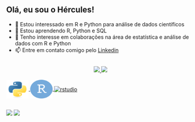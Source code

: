 ## Olá, eu sou o Hércules!

- 👀 Estou interessado em R e Python para análise de dados científicos
- 🌱 Estou aprendendo R, Python e SQL
- 💞️ Tenho interesse em colaborações na área de estatística e análise de dados com R e Python
- 📫 Entre em contato comigo pelo [Linkedin](https://br.linkedin.com/in/proffreitashr)

##

<div align="center">
  <a href="https://github.com/drhrf">
  <img height="120em" src="https://github-readme-stats.vercel.app/api?username=drhrf&show_icons=true&theme=graywhite&include_all_commits=true&count_private=true">
  <img height="120em" src="https://github-readme-stats.vercel.app/api/top-langs/?username=drhrf&layout=compact&langs_count=7&theme=graywhite">
</div>

<div style="display: inline_block"><br>
  <img align="center" alt="Python" height="50" width="60" src="https://raw.githubusercontent.com/devicons/devicon/master/icons/python/python-original.svg">
  <img align="center" alt="rstudio" height="50" width="60" src="https://raw.githubusercontent.com/devicons/devicon/master/icons/rstudio/rstudio-original.svg">
  <img align="center" alt="rstudio" height="80" width="90" src="https://cdn.jsdelivr.net/gh/devicons/devicon/icons/mysql/mysql-original-wordmark.svg">
</div>

##

<div> 
  <a href="https://www.youtube.com/channel/UC4drCJgD2--TAJq9C3QwhBA" target="_blank"><img src="https://img.shields.io/badge/YouTube-FF0000?style=for-the-badge&logo=youtube&logoColor=white" target="_blank"></a>
  <a href="https://br.linkedin.com/in/proffreitashr" target="_blank"><img src="https://img.shields.io/badge/-LinkedIn-%230077B5?style=for-the-badge&logo=linkedin&logoColor=white" target="_blank"></a>
</div>
